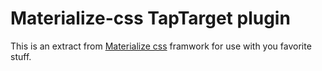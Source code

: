 # Materialize-css TapTarget plugin

This is an extract from [Materialize css](https://github.com/Dogfalo/materialize/) framwork for use with you favorite stuff.
